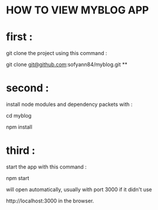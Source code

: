 # HOW TO VIEW MYBLOG APP


# first :

git clone the project using this command :

git clone git@github.com:sofyann84/myblog.git **


# second  :

install node modules and dependency packets with :

cd myblog 

npm install 


# third :

start the app with this command :

npm start

will open automatically, usually with port 3000 if it didn't use

http://localhost:3000 in the browser.



